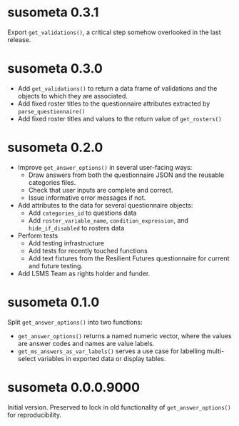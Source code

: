 # susometa 0.3.1

Export `get_validations()`, a critical step somehow overlooked in the last release.

# susometa 0.3.0

- Add `get_validations()` to return a data frame of validations and the objects to which they are associated.
- Add fixed roster titles to the questionnaire attributes extracted by `parse_questionnaire()`
- Add fixed roster titles and values to the return value of `get_rosters()`

# susometa 0.2.0

- Improve `get_answer_options()` in several user-facing ways:
  -  Draw answers from both the questionnaire JSON and the reusable categories files.
  - Check that user inputs are complete and correct.
  - Issue informative error messages if not.
- Add attributes to the data for several questionnaire objects:
  - Add `categories_id` to questions data
  - Add `roster_variable_name`, `condition_expression`, and `hide_if_disabled` to rosters data
- Perform tests
  - Add testing infrastructure
  - Add tests for recently touched functions
  - Add text fixtures from the Resilient Futures questionnaire for current and future testing.
- Add LSMS Team as rights holder and funder.

# susometa 0.1.0

Split `get_answer_options()` into two functions:

- `get_answer_options()` returns a named numeric vector, where the values are answer codes and names are value labels.
- `get_ms_answers_as_var_labels()` serves a use case for labelling multi-select variables in exported data or display tables.

# susometa 0.0.0.9000

Initial version. Preserved to lock in old functionality of `get_answer_options()` for reproducibility.
